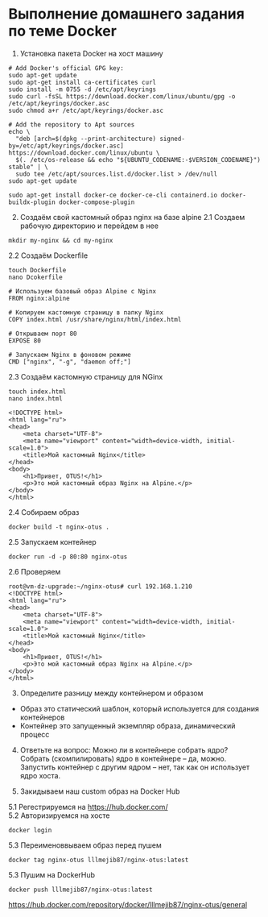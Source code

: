 # Выполнение домашнего задания по теме Docker
1. Установка пакета Docker на хост машину
```
# Add Docker's official GPG key:
sudo apt-get update
sudo apt-get install ca-certificates curl
sudo install -m 0755 -d /etc/apt/keyrings
sudo curl -fsSL https://download.docker.com/linux/ubuntu/gpg -o /etc/apt/keyrings/docker.asc
sudo chmod a+r /etc/apt/keyrings/docker.asc

# Add the repository to Apt sources
echo \
  "deb [arch=$(dpkg --print-architecture) signed-by=/etc/apt/keyrings/docker.asc] https://download.docker.com/linux/ubuntu \
  $(. /etc/os-release && echo "${UBUNTU_CODENAME:-$VERSION_CODENAME}") stable" | \
  sudo tee /etc/apt/sources.list.d/docker.list > /dev/null
sudo apt-get update
```
```
sudo apt-get install docker-ce docker-ce-cli containerd.io docker-buildx-plugin docker-compose-plugin
```
2. Создаём свой кастомный образ nginx на базе alpine
2.1 Создаем рабочую директорию и перейдем в нее
```
mkdir my-nginx && cd my-nginx
```
2.2 Создаём Dockerfile
```
touch Dockerfile
nano Dcokerfile

# Используем базовый образ Alpine с Nginx
FROM nginx:alpine

# Копируем кастомную страницу в папку Nginx
COPY index.html /usr/share/nginx/html/index.html

# Открываем порт 80
EXPOSE 80

# Запускаем Nginx в фоновом режиме
CMD ["nginx", "-g", "daemon off;"]
```
2.3 Создаём кастомную страницу для NGinx
```
touch index.html
nano index.html

<!DOCTYPE html>
<html lang="ru">
<head>
    <meta charset="UTF-8">
    <meta name="viewport" content="width=device-width, initial-scale=1.0">
    <title>Мой кастомный Nginx</title>
</head>
<body>
    <h1>Привет, OTUS!</h1>
    <p>Это мой кастомный образ Nginx на Alpine.</p>
</body>
</html>
```
2.4 Собираем образ
```
docker build -t nginx-otus .
```
2.5 Запускаем контейнер
```
docker run -d -p 80:80 nginx-otus
```
2.6 Проверяем
```
root@vm-dz-upgrade:~/nginx-otus# curl 192.168.1.210
<!DOCTYPE html>
<html lang="ru">
<head>
    <meta charset="UTF-8">
    <meta name="viewport" content="width=device-width, initial-scale=1.0">
    <title>Мой кастомный Nginx</title>
</head>
<body>
    <h1>Привет, OTUS!</h1>
    <p>Это мой кастомный образ Nginx на Alpine.</p>
</body>
</html>
```
3. Определите разницу между контейнером и образом    
- Образ это статический шаблон, который используется для создания контейнеров
- Контейнер это запущенный экземпляр образа, динамический процесс     

4. Ответьте на вопрос: Можно ли в контейнере собрать ядро?      
Собрать (скомпилировать) ядро в контейнере – да, можно. Запустить контейнер с другим ядром – нет, так как он использует ядро хоста.

5. Закидываем наш custom образ на Docker Hub     

5.1 Регестрируемся на https://hub.docker.com/     
5.2 Авторизируемся на хосте
```
docker login
```
5.3 Переименоввываем образ перед пушем
```
docker tag nginx-otus lllmejib87/nginx-otus:latest
```
5.3 Пушим на DockerHub
```
docker push lllmejib87/nginx-otus:latest
```

https://hub.docker.com/repository/docker/lllmejib87/nginx-otus/general
